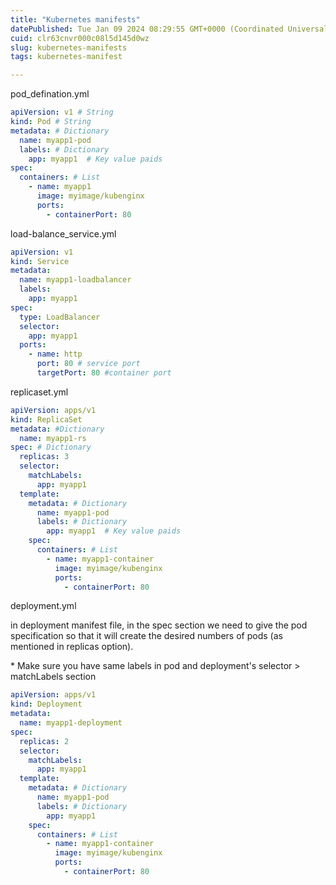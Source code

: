 ```yaml
---
title: "Kubernetes manifests"
datePublished: Tue Jan 09 2024 08:29:55 GMT+0000 (Coordinated Universal Time)
cuid: clr63cnvr000c08l5d145d0wz
slug: kubernetes-manifests
tags: kubernetes-manifest

---
```


pod\_defination.yml

```yaml
apiVersion: v1 # String
kind: Pod # String
metadata: # Dictionary
  name: myapp1-pod
  labels: # Dictionary
    app: myapp1  # Key value paids
spec:
  containers: # List
    - name: myapp1
      image: myimage/kubenginx
      ports: 
        - containerPort: 80
```

load-balance\_service.yml

```yaml
apiVersion: v1
kind: Service
metadata:
  name: myapp1-loadbalancer
  labels: 
    app: myapp1
spec:
  type: LoadBalancer 
  selector:
    app: myapp1
  ports: 
    - name: http
      port: 80 # service port
      targetPort: 80 #container port
```

replicaset.yml

```yaml
apiVersion: apps/v1
kind: ReplicaSet 
metadata: #Dictionary
  name: myapp1-rs
spec: # Dictionary
  replicas: 3
  selector:
    matchLabels:
      app: myapp1
  template:  
    metadata: # Dictionary
      name: myapp1-pod
      labels: # Dictionary
        app: myapp1  # Key value paids
    spec:
      containers: # List
        - name: myapp1-container
          image: myimage/kubenginx
          ports: 
            - containerPort: 80  
```

deployment.yml

in deployment manifest file, in the spec section we need to give the pod specification so that it will create the desired numbers of pods (as mentioned in replicas option).  
  
\* Make sure you have same labels in pod and deployment's selector &gt; matchLabels section

```yaml
apiVersion: apps/v1
kind: Deployment
metadata:
  name: myapp1-deployment
spec:
  replicas: 2
  selector:
    matchLabels:
      app: myapp1
  template: 
    metadata: # Dictionary
      name: myapp1-pod
      labels: # Dictionary 
        app: myapp1       
    spec:
      containers: # List
        - name: myapp1-container
          image: myimage/kubenginx
          ports:
            - containerPort: 80
```
